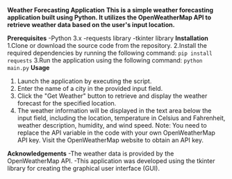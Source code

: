 **Weather Forecasting Application**
**This is a simple weather forecasting application built using Python. It utilizes the OpenWeatherMap API to retrieve weather data based on the user's input location.**

**Prerequisites**
-Python 3.x
-requests library
-tkinter library
**Installation**
1.Clone or download the source code from the repository.
2.Install the required dependencies by running the following command:
`pip install requests`
3.Run the application using the following command:
`python main.py`
**Usage**
1. Launch the application by executing the script.
2. Enter the name of a city in the provided input field.
3. Click the "Get Weather" button to retrieve and display the weather forecast for the specified location.
4. The weather information will be displayed in the text area below the input field, including the location, temperature in Celsius and Fahrenheit, weather description, humidity, and wind speed.
Note: You need to replace the API variable in the code with your own OpenWeatherMap API key. Visit the OpenWeatherMap website to obtain an API key.

**Acknowledgements**
-The weather data is provided by the OpenWeatherMap API.
-This application was developed using the tkinter library for creating the graphical user interface (GUI).
